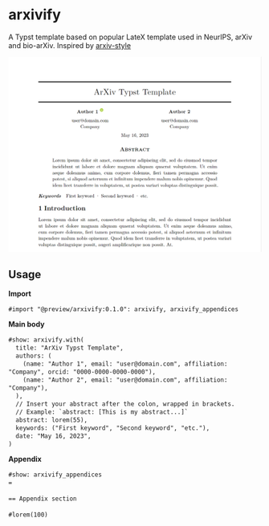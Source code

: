 # arxivify

A Typst template based on popular LateX template used in NeurIPS, arXiv and bio-arXiv. Inspired by [arxiv-style](https://github.com/kourgeorge/arxiv-style)

![Example](template/example.png)

## Usage

**Import**

```
#import "@preview/arxivify:0.1.0": arxivify, arxivify_appendices
```

**Main body**

```
#show: arxivify.with(
  title: "ArXiv Typst Template",
  authors: (
    (name: "Author 1", email: "user@domain.com", affiliation: "Company", orcid: "0000-0000-0000-0000"),
    (name: "Author 2", email: "user@domain.com", affiliation: "Company"),
  ),
  // Insert your abstract after the colon, wrapped in brackets.
  // Example: `abstract: [This is my abstract...]`
  abstract: lorem(55),
  keywords: ("First keyword", "Second keyword", "etc."),
  date: "May 16, 2023",
)
```

**Appendix**

```
#show: arxivify_appendices
=

== Appendix section

#lorem(100)

```
